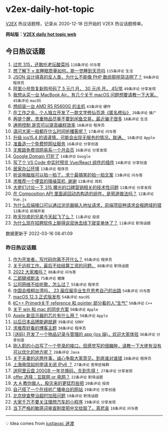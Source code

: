 # v2ex-daily-hot-topic

[V2EX](https://www.v2ex.com/) 热议话题榜，记录从 2020-12-18 日开始的 V2EX 热议话题榜单。

**网站版：[V2EX daily hot topic web](https://boojack.github.io/v2ex-daily-hot-topic-web/)**

## 今日热议话题

<!-- TODAY BEGIN -->

1. [过完 315，还敢吃老坛酸菜吗](https://www.v2ex.com/t/840697) `118条评论` `问与答`
1. [想了解下 v 友睡眠质量如何，能一觉睡到天亮吗](https://www.v2ex.com/t/840652) `115条评论` `生活`
1. [JSON 设计得真的反人类，为什么不能像 PHP 数组那样简洁明了？](https://www.v2ex.com/t/840707) `94条评论` `程序员`
1. [阿里小号恢复新购号码了,5 元/1 月， 30 元/6 月， 45/年](https://www.v2ex.com/t/840722) `49条评论` `分享发现`
1. [我想从买一台 MacBook Air，有几个关于 macOS 问题想要请教一下大家。](https://www.v2ex.com/t/840648) `45条评论` `macOS`
1. [想组装一台 AMD R5 R5600G 的主机](https://www.v2ex.com/t/840651) `43条评论` `硬件`
1. [在工作之余，个人独立开发了一款文字修仙页游《匿名修仙》](https://www.v2ex.com/t/840658) `20条评论` `推广`
1. [再提个醒，贵重物品尽量不要到闲鱼交易，最近骗子很多](https://www.v2ex.com/t/840726) `18条评论` `生活`
1. [通用控制 是否可以提高编程效率](https://www.v2ex.com/t/840704) `18条评论` `程序员`
1. [请问大家一般都在什么时间听播客呢？](https://www.v2ex.com/t/840681) `17条评论` `问与答`
1. [升级 ios15.4 的请谨慎，可能会出现无服务的情况。联通。](https://www.v2ex.com/t/840730) `16条评论` `Apple`
1. [准备造一个免费短网址服务](https://www.v2ex.com/t/840685) `16条评论` `分享创造`
1. [无套路免费领网易系一个月会员](https://www.v2ex.com/t/840675) `16条评论` `分享发现`
1. [Google Domain 打折了](https://www.v2ex.com/t/840687) `14条评论` `Google`
1. [写了个 VS Code 中实时预览 Vue/React 组件的插件](https://www.v2ex.com/t/840680) `14条评论` `分享创造`
1. [居家办公环境](https://www.v2ex.com/t/840732) `13条评论` `程序员`
1. [听说电脑版可以拍一拍了，求个最搞笑的拍一拍文案](https://www.v2ex.com/t/840661) `13条评论` `问与答`
1. [求推荐一个便宜的降噪耳机, 谢谢](https://www.v2ex.com/t/840741) `12条评论` `耳机`
1. [大佬们讨论一下 315 曝光的口碑营销相关的技术性问题](https://www.v2ex.com/t/840714) `12条评论` `分享发现`
1. [在 Composition API 里面返回动态构造的组件，是邪道做法吗？](https://www.v2ex.com/t/840706) `12条评论` `Vue.js`
1. [为什么后端接口可以通过浏览器输入地址请求，前端项目种请求会报跨域的错](https://www.v2ex.com/t/840690) `12条评论` `前端开发`
1. [昨天抄底的兄弟今天起飞了么？](https://www.v2ex.com/t/840757) `11条评论` `投资`
1. [为什么现在招聘软件上聊得说双休去线下就变单休了？](https://www.v2ex.com/t/840729) `11条评论` `职场话题`

数据更新于 2022-03-16 08:41:09

<!-- TODAY END -->

### 昨日热议话题

<!-- YESTERDAY BEGIN -->

1. [作为开发者，写代码你离不开什么？](https://www.v2ex.com/t/840469) `95条评论` `程序员`
1. [关于远程工作，最后不给结算工资的问题。](https://www.v2ex.com/t/840465) `88条评论` `职场话题`
1. [2022 大家难吗？](https://www.v2ex.com/t/840501) `86条评论` `问与答`
1. [二郎腿戒断法](https://www.v2ex.com/t/840397) `75条评论` `健康`
1. [公司网络不给听歌，怎么过？](https://www.v2ex.com/t/840502) `55条评论` `程序员`
1. [中国会梧桐台湾吗， 23 届应届毕业生在思考自己的出路](https://www.v2ex.com/t/840587) `54条评论` `问与答`
1. [macOS 12.3 正式版发布](https://www.v2ex.com/t/840379) `54条评论` `macOS`
1. [《C++ Primer》关于 reference 和 pointer 部分看的人“生气”](https://www.v2ex.com/t/840451) `50条评论` `C++`
1. [关于 win 和 mac 的同步方案](https://www.v2ex.com/t/840381) `50条评论` `Apple`
1. [Apple 新显示器的芯片有什么用？](https://www.v2ex.com/t/840389) `50条评论` `Apple`
1. [以后日本品牌能避就避](https://www.v2ex.com/t/840413) `39条评论` `SONY`
1. [求推荐好看的博客主题](https://www.v2ex.com/t/840591) `38条评论` `程序员`
1. [[送码] 开发了一个物品记录与管理的 app (ios 端)，欢迎大家体验](https://www.v2ex.com/t/840380) `36条评论` `分享创造`
1. [刚入职的小白写了一个登录的接口，但感觉写的很臃肿，请教一下大佬有没有可以优化的地方呢？](https://www.v2ex.com/t/840507) `28条评论` `Java`
1. [关于夫妻的这两件事，诚心争取大家意见，到底谁对谁错](https://www.v2ex.com/t/840443) `28条评论` `程序员`
1. [上海电信如何申请关闭 IPv6 ？](https://www.v2ex.com/t/840577) `27条评论` `宽带症候群`
1. [送阿里云盘 200GB 一年兑换码，先到先得！](https://www.v2ex.com/t/840372) `27条评论` `分享发现`
1. [offer 选择：互联网 or 电网？](https://www.v2ex.com/t/840582) `22条评论` `职场话题`
1. [大 A 教你做人，股灾来的更猛烈些把](https://www.v2ex.com/t/840390) `20条评论` `投资`
1. [自己搭了一个在线听广播电台的网站](https://www.v2ex.com/t/840594) `19条评论` `分享创造`
1. [北京排查整治超时加班问题](https://www.v2ex.com/t/840560) `19条评论` `职场话题`
1. [大家千万不要关注理想汽车的小程序](https://www.v2ex.com/t/840388) `19条评论` `分享发现`
1. [当下严格的敏感词审查制度把中文给毁了，真悲哀](https://www.v2ex.com/t/840601) `18条评论` `问与答`

<!-- YESTERDAY END -->

---

💡 Idea comes from [justjavac 迷渡](https://github.com/justjavac/)
